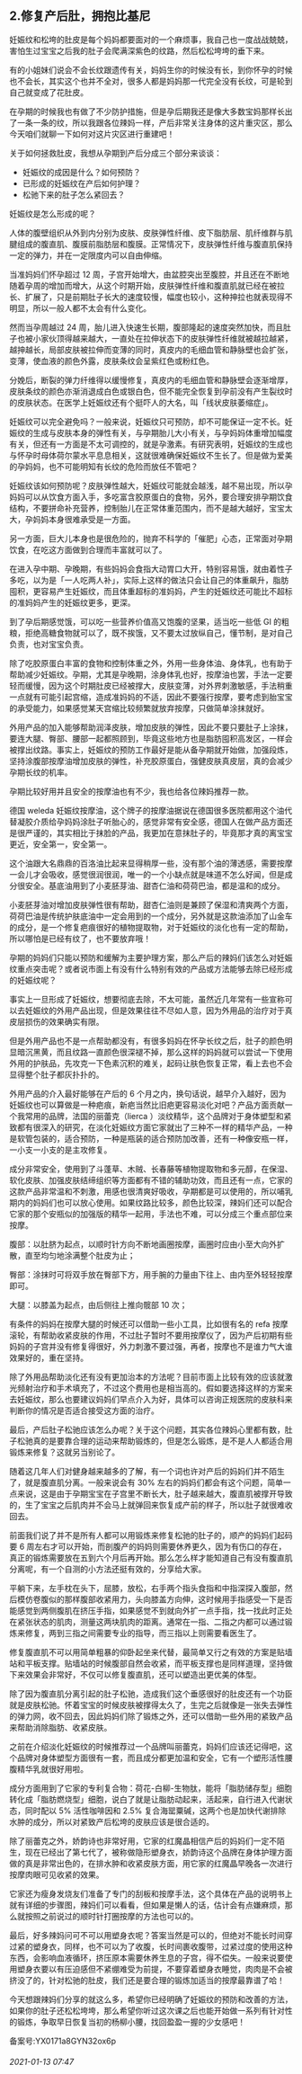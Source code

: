 ## 2.修复产后肚，拥抱比基尼
妊娠纹和松垮的肚皮是每个妈妈都要面对的一个麻烦事，我自己也一度战战兢兢，害怕生过宝宝之后我的肚子会爬满深紫色的纹路，然后松松垮垮的垂下来。


有的小姐妹们说会不会长纹跟遗传有关，妈妈生你的时候没有长，到你怀孕的时候也不会长，其实这个也并不全对，很多人都是妈妈那一代完全没有长纹，可是轮到自己就变成了花肚皮。


在孕期的时候我也有做了不少防护措施，但是孕后期我还是像大多数宝妈那样长出了一条一条的纹，所以我跟各位辣妈一样，产后非常关注身体的这片重灾区，那么今天咱们就聊一下如何对这片灾区进行重建吧！


关于如何拯救肚皮，我想从孕期到产后分成三个部分来谈谈：


* 妊娠纹的成因是什么？如何预防？
* 已形成的妊娠纹在产后如何护理？
* 松驰下来的肚子怎么紧回去？

妊娠纹是怎么形成的呢？


人体的腹壁组织从外到内分别为皮肤、皮肤弹性纤维、皮下脂肪层、肌纤维群与肌腱组成的腹直肌、腹膜前脂肪层和腹膜。正常情况下，皮肤弹性纤维与腹直肌保持一定的弹力，并在一定限度内可以自由伸缩。


当准妈妈们怀孕超过 12 周，子宫开始增大，由盆腔突出至腹腔，并且还在不断地随着孕周的增加而增大，从这个时期开始，皮肤弹性纤维和腹直肌就已经在被拉长、扩展了，只是前期肚子长大的速度较慢，幅度也较小，这种抻拉也就表现得不明显，所以一般人都不太会有什么变化。


然而当孕周越过 24 周，胎儿进入快速生长期，腹部隆起的速度突然加快，而且肚子也被小家伙顶得越来越大，一直处在拉伸状态下的皮肤弹性纤维就被越拉越紧，越抻越长，局部皮肤被拉伸而变薄的同时，真皮内的毛细血管和静脉壁也会扩张，变薄，使血液的颜色外露，皮肤条纹会呈紫红色或粉红色。


分娩后，断裂的弹力纤维得以缓慢修复，真皮内的毛细血管和静脉壁会逐渐增厚，皮肤条纹的颜色亦渐消退成白色或银白色，但不能完全恢复到孕前没有产生裂纹时的皮肤状态。在医学上妊娠纹还有个挺吓人的大名，叫「线状皮肤萎缩症」。


妊娠纹可以完全避免吗？一般来说，妊娠纹只可预防，却不可能保证一定不长。妊娠纹的生成与皮肤本身的弹性有关，与孕期胎儿大小有关，与孕妈妈体重增加幅度有关，但还有一方面是不太可调控的，就是孕激素。有研究表明，妊娠纹的生成也与怀孕时母体荷尔蒙水平息息相关，这就很难确保妊娠纹不生长了。但是做为爱美的孕妈妈，也不可能明知有长纹的危险而放任不管吧？


妊娠纹该如何预防呢？皮肤弹性越大，妊娠纹可能就会越浅，越不易出现，所以孕妈妈可以从饮食方面入手，多吃富含胶原蛋白的食物，另外，要合理安排孕期饮食结构，不要拼命补充营养，控制胎儿在正常体重范围内，而不是越大越好，宝宝太大，孕妈妈本身很难承受是一方面。


另一方面，巨大儿本身也是很危险的，抛弃不科学的「催肥」心态，正常面对孕期饮食，在吃这方面做到合理而丰富就可以了。


在进入孕中期、孕晚期，有些妈妈会食指大动胃口大开，特别容易饿，就由着性子多吃，以为是「一人吃两人补」，实际上这样的做法只会让自己的体重飙升，脂肪囤积，更容易产生妊娠纹，而且体重超标的准妈妈，产生的妊娠纹还可能比不超标的准妈妈产生的妊娠纹更多，更深。


到了孕后期感觉饿，可以吃一些营养价值高又饱腹的坚果，适当吃一些低 GI 的粗粮，拒绝高糖食物就可以了，既不挨饿，又不要太过放纵自己，懂节制，是对自己负责，也对宝宝负责。


除了吃胶原蛋白丰富的食物和控制体重之外，外用一些身体油、身体乳，也有助于帮助减少妊娠纹。孕期，尤其是孕晚期，涂身体乳也好，按摩油也罢，手法一定要轻而缓慢，因为这个时期肚皮已经被撑大，皮肤变薄，对外界刺激敏感，手法稍重一点就有可能引起宫缩，造成准妈妈的不适，因此不要强行按摩，要考虑到胎宝宝的承受能力，如果感觉某天宫缩比较频繁就放弃按摩，只做简单涂抹就好。


外用产品的加入能够帮助润泽皮肤，增加皮肤的弹性，因此不要只要肚子上涂抹，要连大腿、臀部、腰部一起都照顾到，毕竟这些地方也是脂肪囤积高发区，一样会被撑出纹路。事实上，妊娠纹的预防工作最好是能从备孕期就开始做，加强段炼，坚持涂腹部按摩油增加皮肤的弹性，补充胶原蛋白，强健皮肤真皮层，真的会减少孕期长纹的机率。


孕期比较好用并且安全的按摩油也有不少，我也给各位辣妈推荐一款。


德国 weleda 妊娠纹按摩油，这个牌子的按摩油据说在德国很多医院都用这个油代替凝胶介质给孕妈妈涂肚子听胎心的，感觉非常有安全感，德国人在做产品方面还是很严谨的，其实相比于抹脸的产品，我更加在意抹肚子的，毕竟那才真的离宝宝更近，安全第一，安全第一。


这个油跟大名鼎鼎的百洛油比起来显得稍厚一些，没有那个油的薄透感，需要按摩一会儿才会吸收，感觉很润很润，唯一的一个小缺点就是味道不怎么好闻，但是成分很安全。基底油用到了小麦胚芽油、甜杏仁油和荷荷巴油，都是温和的成分。


小麦胚芽油对增加皮肤弹性很有帮助，甜杏仁油则是兼顾了保湿和清爽两个方面，荷荷巴油是传统护肤底油中一定会用到的一个成分，另外就是这款油添加了山金车的成分，是一个修复疤痕很好的植物提取物，对于妊娠纹的淡化也有一定的帮助，所以哪怕是已经有纹了，也不要放弃哦！


孕期的妈妈们只能以预防和缓解为主要护理方案，那么产后的辣妈们该怎么对妊娠纹重点突击呢？或者说市面上有没有什么特别有效的产品或方法能够去除已经形成的妊娠纹呢？


事实上一旦形成了妊娠纹，想要彻底去除，不太可能，虽然近几年常有一些宣称可以去妊娠纹的外用产品出现，但是效果往往不尽如人意，因为外用品的治疗对于真皮层损伤的效果确实有限。


但是外用产品也不是一点帮助都没有，有很多妈妈在怀孕长纹之后，肚子的颜色明显暗沉黑黄，而且纹路一直颜色很深褪不掉，那么这样的妈妈就可以尝试一下使用外用的护肤品，先攻克一下色素沉积的难关，起码让肤色恢复正常，看上去也不会显得整个肚子都灰扑扑的。


外用产品的介入最好能够在产后的 6 个月之内，换句话说，越早介入越好，因为妊娠纹也可以算做是一种疤痕，新疤当然比旧疤更容易淡化对吧？产品方面贡献一个我常用的品牌，法国的丽蕾克（lierca ）淡纹精华，这个品牌对于身体塑型和紧致都有很深入的研究，在淡化妊娠纹方面它家就出了三种不一样的精华产品，一种是软管包装的，适合预防，一种是瓶装的适合预防加改善，还有一种像安瓶一样，一小支一小支的是主攻修复。


成分非常安全，使用到了斗蓬草、木贼、长春藤等植物提取物和多元醇，在保湿、软化皮肤、加强皮肤结缔组织等方面都有不错的辅助功效，而且还有一点，它家的这款产品非常温和不刺激，用感也很清爽好吸收，孕期都是可以使用的，所以哺乳期内的妈妈们也可以放心使用。如果纹路比较多，颜色比较深，辣妈们还可以配合它家的那个安瓶似的加强版的精华一起用，手法也不难，可以分成三个重点部位来按摩。


腹部：以肚脐为起点，以顺时针方向不断地画圈按摩，画圈时应由小至大向外扩散，直至均匀地涂满整个肚皮为止；


臀部：涂抹时可将双手放在臀部下方，用手腕的力量由下往上、由内至外轻轻按摩即可。


大腿：以膝盖为起点，由后侧往上推向髋部 10 次；


有条件的妈妈在按摩大腿的时候还可以借助一些小工具，比如很有名的 refa 按摩滚轮，有帮助收紧皮肤的作用，不过肚子暂时不要用按摩仪了，因为产后初期有些妈妈的子宫并没有修复得很好，外力刺激不要过强，再者，按摩也不是谁力气大谁效果好的，重在坚持。


除了外用品帮助淡化还有没有更加治本的方法呢？目前市面上比较有效的应该就激光频射治疗和手术填充了，不过这个费用也是相当高的。假如要选择这样的方案来去妊娠纹，那么也要建议妈妈们早点介入为好，具体可以咨询正规医院的皮肤科来判断你的情况是否适合接受这方面的治疗。


最后，产后肚子松驰应该怎么办呢？关于这个问题，其实各位辣妈心里都有数，肚子松驰真的是要靠合理的运动来帮助锻炼的，但是怎么锻炼，是不是人人都适合用锻炼来修复？这就另当别论了。


随着这几年人们对健身越来越多的了解，有一个词也许对产后的妈妈们并不陌生了，就是腹直肌分离。一般来说会有 30% 左右的妈妈们都会有这个问题，简单一点来说，这是由于孕期宝宝在子宫里不断长大，肚子越来越大，腹直肌被撑开导致的，生了宝宝之后肌肉并不会马上就弹回来恢复成产前的样子，所以肚子就很难收回去。


前面我们说了并不是所有人都可以用锻炼来修复松驰的肚子的，顺产的妈妈们起码要 6 周左右才可以开始，而剖腹产的妈妈则需要休养更久，因为有伤口的存在，真正的锻炼需要放在五到六个月后再开始。那么怎么样才能知道自己有没有腹直肌分离呢，有一个自测的小方法还挺有效的，分享给大家。


平躺下来，左手枕在头下，屈膝，放松，右手两个指头食指和中指深探入腹部，然后模仿卷腹似的那样腹部收紧用力，头向膝盖方向伸，这时候用手指感受一下是否能感觉到两侧腹肌在挤压手指，如果感觉不到就向外扩一点手指，找一找此时正处在紧张状态的肌肉，测量这两块肌肉的距离。通常在一指、二指之内都可以通过锻炼来修复，两到三指之间需要专业的指导，而三指以上则需要看医生了。


修复腹直肌不可以用简单粗暴的仰卧起坐来代替，最简单又行之有效的方案是贴墙站和平板支撑。贴墙站的时候腹部自然会收紧，而平板支撑也是同样道理，坚持做下来效果会非常好，不仅可以修复腹直肌，还可以塑造出更优美的体型。


除了因为腹直肌分离引起的肚子松驰，造成我们这个垂感很好的肚皮还有一个功臣就是皮肤松驰。怀着宝宝的时候皮肤被撑得太久了，生完之后就像是一张失去弹性的弹力网，收不回去，因此妈妈们除了锻炼之外，还可以借助一些外用的紧致产品来帮助消除脂肪、收紧皮肤。


之前在介绍淡化妊娠纹的时候推荐过一个品牌叫丽蕾克，妈妈们应该还记得吧，这个品牌对身体塑型方面很有一套，而且成分都更加温和安全，它有一个塑形活性腰腹精华乳就很好用啦。


成分方面用到了它家的专利复合物：荷花-白柳-生物肽，能将「脂肪储存型」细胞转化成「脂肪燃烧型」细胞，说白了就是让脂肪动起来，活起来，自行进入代谢状态，同时配以 5% 活性咖啡因和 2.5% 复合海罂粟碱，这两个也是加快代谢排除水肿的成分，所以对紧致产后松垮的皮肤应该是很合适的。


除了丽蕾克之外，娇韵诗也非常好用，它家的红魔晶相信产后的妈妈们一定不陌生，现在已经出了第七代了，被称做隐形塑身衣，娇韵诗这个品牌在身体护理方面做的真是非常出色的，在排水肿和收紧皮肤方面，用它家的红魔晶早晚各一次进行按摩肉眼可见收紧的效果。


它家还为瘦身发烧友们准备了专门的刮板和按摩手法，这个具体在产品的说明书上就有详细的步骤图，辣妈们可以看看，但如果是懒人的话，估计会有点嫌麻烦，那么就按照之前说过的顺时针打圈按摩的方法也可以的。


最后，好多辣妈问可不可以用塑身衣呢？答案当然是可以的，但绝对不能长时间穿过紧的塑身衣，同样，也不可以为了收腹，长时间裹收腹带，过紧过度的使用这种东西，会影响血液循环，挤压原本需要休养生息的子宫，得不偿失。一般来说要使用塑身衣要以有压迫感但不紧绷难受为前提，不要穿着塑身衣睡觉，肉肉是不会被挤没了的，针对松驰的肚皮，我们还是要合理的锻炼加适当的按摩最靠谱了哈！


今天想跟辣妈们分享的就这么多，希望你已经明确了妊娠纹的预防和改善的方法，如果你的肚子还松松垮垮，那么希望你听过这次课之后也能开始做一系列有针对性的锻炼，争取早日恢复当初的杨柳小腰，找回盈盈一握的少女感吧！


备案号:YX0171a8GYN32ox6p


###### 2021-01-13 07:47
